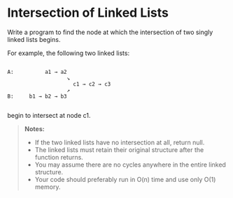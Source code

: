 # Intersection of Linked Lists

Write a program to find the node at which the intersection of two singly linked lists begins.

For example, the following two linked lists:

```

A:          a1 → a2
                   ↘
                     c1 → c2 → c3
                   ↗
B:     b1 → b2 → b3


```

begin to intersect at node c1.

> **Notes:**
> 
> -   If the two linked lists have no intersection at all, return null.
> -   The linked lists must retain their original structure after the function returns.
> -   You may assume there are no cycles anywhere in the entire linked structure.
> -   Your code should preferably run in O(n) time and use only O(1) memory.
